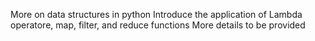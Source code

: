 More on data structures in python
Introduce the application of Lambda operatore, map, filter, and reduce functions
More details to be provided
